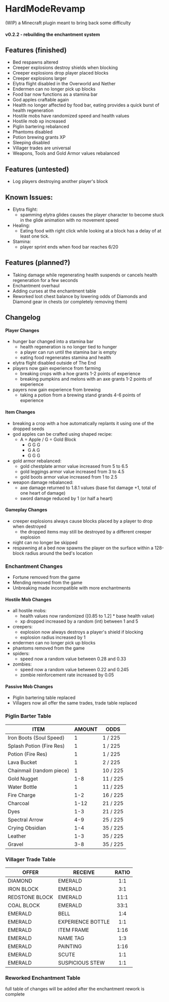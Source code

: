 # HardModeRevamp
(WIP) a Minecraft plugin meant to bring back some difficulty
#### v0.2.2 - rebuilding the enchantment system

## Features (finished)
- Bed respawns altered
- Creeper explosions destroy shields when blocking
- Creeper explosions drop player placed blocks
- Creeper explosions larger
- Elytra flight disabled in the Overworld and Nether
- Endermen can no longer pick up blocks
- Food bar now functions as a stamina bar
- God apples craftable again
- Health no longer affected by food bar, eating provides a quick burst of health regeneration
- Hostile mobs have randomized speed and health values
- Hostile mob xp increased
- Piglin bartering rebalanced
- Phantoms disabled
- Potion brewing grants XP
- Sleeping disabled
- Villager trades are universal
- Weapons, Tools and Gold Armor values rebalanced

## Features (untested)
- Log players destroying another player's block

## Known Issues:
- Elytra flight:
  - spamming elytra glides causes the player character to become stuck in the glide animation with no movement speed
- Healing:
  - Eating food with right click while looking at a block has a delay of at least one tick.
- Stamina:
  - player sprint ends when food bar reaches 6/20

## Features (planned?)
- Taking damage while regenerating health suspends or cancels health regeneration for a few seconds
- Enchantment overhaul
- Adding curses at the enchantment table
- Reworked loot chest balance by lowering odds of Diamonds and Diamond gear in chests (or completely removing them)


## Changelog
#### Player Changes
- hunger bar changed into a stamina bar
  - health regeneration is no longer tied to hunger
  - a player can run until the stamina bar is empty
  - eating food regenerates stamina and health
- elytra flight disabled outside of The End
- players now gain experience from farming
  - breaking crops with a hoe grants 1-2 points of experience
  - breaking pumpkins and melons with an axe grants 1-2 points of experience
- payers now gain experience from brewing
  - taking a potion from a brewing stand grands 4-6 points of experience

#### Item Changes
- breaking a crop with a hoe automatically replants it using one of the dropped seeds
- god apples can be crafted using shaped recipe:
  - A = Apple / G = Gold Block
    - G G G
    - G A G
    - G G G
- gold armor rebalanced:
  - gold chestplate armor value increased from 5 to 6.5
  - gold leggings armor value increased from 3 to 4.5
  - gold boots armor value increased from 1 to 2.5
- weapon damage rebalanced:
  - axe damage returned to 1.8.1 values (base fist damage +1, total of one heart of damage)
  - sword damage reduced by 1 (or half a heart)
  
#### Gameplay Changes
- creeper explosions always cause blocks placed by a player to drop when destroyed 
  - the dropped items may still be destroyed by a different creeper explosion
- night can no longer be skipped
- respawning at a bed now spawns the player on the surface within a 128-block radius around the bed's location

### Enchantment Changes
- Fortune removed from the game
- Mending removed from the game
- Unbreaking made incompatible with more enchantments

#### Hostile Mob Changes
- all hostile mobs:
  - health values now randomized ([0.85 to 1.2] * base health value)
  - xp dropped increased by a random (int) between 1 and 5
- creepers:
  - explosion now always destroys a player's shield if blocking
  - explosion radius increased by 1
- endermen can no longer pick up blocks
- phantoms removed from the game
- spiders:
  - speed now a random value between 0.28 and 0.33
- zombies:
  - speed now a random value between 0.22 and 0.245
  - zombie reinforcement rate increased by 0.05
  
#### Passive Mob Changes
- Piglin bartering table replaced
- Villagers now all offer the same trades, trade table replaced


### Piglin Barter Table
| ITEM  | AMOUNT | ODDS |
| ----- | ------ | ---- |
| Iron Boots (Soul Speed) | 1 | 1 / 225 |
| Splash Potion (Fire Res) | 1 | 1 / 225 |
| Potion (Fire Res) | 1 | 1 / 225 |
| Lava Bucket | 1 | 2 / 225 |
| Chainmail (random piece) | 1 | 10 / 225 |
| Gold Nugget | 1-8 | 11 / 225 |
| Water Bottle | 1 | 11 / 225 |
| Fire Charge | 1-2 | 16 / 225 |
| Charcoal | 1-12 | 21 / 225 |
| Dyes | 1-3 | 21 / 225 |
| Spectral Arrow | 4-9 | 25 / 225 |
| Crying Obsidian | 1-4 | 35 / 225 |
| Leather | 1-3 | 35 / 225 |
| Gravel | 3-8 | 35 / 225 |

### Villager Trade Table
| OFFER | RECEIVE | RATIO |
| ----- | ------- |:-----:|
| DIAMOND | EMERALD | 1:1 |
| IRON BLOCK | EMERALD | 3:1 |
| REDSTONE BLOCK | EMERALD | 11:1 |
| COAL BLOCK | EMERALD | 33:1 |
| EMERALD | BELL | 1:4 |
| EMERALD | EXPERIENCE BOTTLE | 1:1 |
| EMERALD | ITEM FRAME | 1:16 |
| EMERALD | NAME TAG | 1:3 |
| EMERALD | PAINTING | 1:16 |
| EMERALD | SCUTE | 1:1 |
| EMERALD | SUSPICIOUS STEW | 1:1 |

### Reworked Enchantment Table
full table of changes will be added after the enchantment rework is complete
